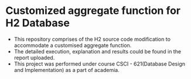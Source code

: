 # Customized aggregate function for H2 Database
- This repository comprises of the H2 source code modification to accommodate a customised aggregate function.
- The detailed execution, explanation and results could be found in the report uploaded.
- This project was performed under course CSCI - 621(Database Design and Implementation) as a part of academia.

